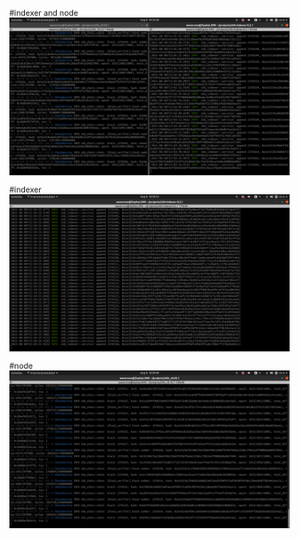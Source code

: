 <!-- @format -->

#indexer and node
![image](both.png)

#indexer
![image](indexer.png)

#node
![image](node.png)
